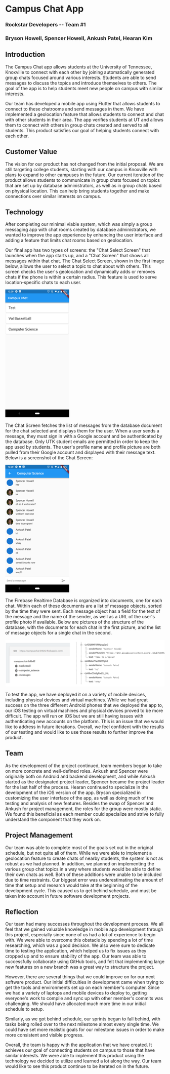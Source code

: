 # Campus Chat App

### Rockstar Developers -- Team #1

### Bryson Howell, Spencer Howell, Ankush Patel, Hearan Kim

## Introduction
The Campus Chat app allows students at the University of Tennessee, Knoxville to connect with each other by joining automatically generated group chats focused around various interests. Students are able to send messages to discuss the topics and introduce themselves to others. The goal of the app is to help students meet new people on campus with similar interests.

Our team has developed a mobile app using Flutter that allows students to connect to these chatrooms and send messages in them. We have implemented a geolocation feature that allows students to connect and chat with other students in their area. The app verifies students at UT and allows them to connect with others in group chats created and served to all students. This product satisfies our goal of helping students connect with each other.

## Customer Value
The vision for our product has not changed from the initial proposal. We are still targeting college students, starting with our campus in Knoxville with plans to expand to other campuses in the future. Our current iteration of the product allows students to communicate in group chats focused on topics that are set up by database administrators, as well as in group chats based on physical location. This can help bring students together and make connections over similar interests on campus.

## Technology
After completing our minimal viable system, which was simply a group messaging app with chat rooms created by database administrators, we wanted to improve the app experience by enhancing the user interface and adding a feature that limits chat rooms based on geolocation.

Our final app has two types of screens: the "Chat Select Screen" that launches when the app starts up, and a "Chat Screen" that shows all messages within that chat. The Chat Select Screen, shown in the first image below, allows the user to select a topic to chat about with others. This screen checks the user's geolocation and dynamically adds or removes chats if the phone is within a certain radius. This feature is used to serve location-specific chats to each user.

<img src="https://github.com/CS340-19/CampusGroupChat/blob/master/Screenshot_20190423-122018.png" width="40%">

The Chat Screen fetches the list of messages from the database document for the chat selected and displays them for the user. When a user sends a message, they must sign in with a Google account and be authenticated by the database. Only UTK student emails are permitted in order to keep the app used by students. The user's profile name and profile picture are both pulled from their Google account and displayed with their message text. Below is a screenshot of the Chat Screen:

<img src="https://github.com/CS340-19/CampusGroupChat/blob/master/Screenshot_20190423-122033.png" width="40%">

The Firebase Realtime Database is organized into documents, one for each chat. Within each of these documents are a list of message objects, sorted by the time they were sent. Each message object has a field for the text of the message and the name of the sender, as well as a URL of the user's profile photo if available. Below are pictures of the structure of the database, with the documents for each chat in the first picture, and the list of message objects for a single chat in the second.

<img src="https://github.com/CS340-19/CampusGroupChat/blob/master/BackendScreenshot.png">

To test the app, we have deployed it on a variety of mobile devices, including physical devices and virtual machines. While we had great success on the three different Android phones that we deployed the app to, our iOS testing on virtual machines and physical devices proved to be more difficult. The app will run on iOS but we are still having issues with authenticating new accounts on the platform. This is an issue that we would like to address in future iterations. Overall, we feel confident with the results of our testing and would like to use those results to further improve the product.

## Team
As the development of the project continued, team members began to take on more concrete and well-defined roles. Ankush and Spencer were originally both on Android and backend development, and while Ankush started as the designated project leader, Spencer became the project leader for the last half of the process. Hearan continued to specialize in the development of the iOS version of the app. Bryson specialized in customizing the user interface of the app, as well as doing much of the testing and analysis of new features. Besides the swap of Spencer and Ankush for project management, the roles for the group were mostly static. We found this beneficial as each member could specialize and strive to fully understand the component that they work on. 

## Project Management
Our team was able to complete most of the goals set out in the original schedule, but not quite all of them. While we were able to implement a geolocation feature to create chats of nearby students, the system is not as robust as we had planned. In addition, we planned on implementing the various group chat topics in a way where students would be able to define their own chats as well. Both of these additions were unable to be included due to time restraints. Our biggest error was underestimating the amount of time that setup and research would take at the beginning of the development cycle. This caused us to get behind schedule, and must be taken into account in future software development projects.

## Reflection
Our team had many successes throughout the development process. We all feel that we gained valuable knowledge in mobile app development through this project, especially since none of us had a lot of experience to begin with. We were able to overcome this obstacle by spending a lot of time researching, which was a good decision. We also were sure to dedicate time to testing the application, which helped us to fix issues as they cropped up and to ensure stability of the app. Our team was able to successfully collaborate using GitHub tools, and felt that implementing large new features on a new branch was a great way to structure the project.

However, there are several things that we could improve on for our next software product. Our initial difficulties in development came when trying to get the tools and environments set up on each member's computer. Since we had a variety of laptops and mobile devices to deploy to, getting everyone's work to compile and sync up with other member's commits was challenging. We should have allocated much more time in our initial schedule to setup.

Similarly, as we got behind schedule, our sprints began to fall behind, with tasks being rolled over to the next milestone almost every single time. We could have set more realistic goals for our milestone issues in order to make more consistent and visible progress.

Overall, the team is happy with the application that we have created. It achieves our goal of connecting students on campus to those that have similar interests. We were able to implement this product using the technology we decided to utilize and learned a lot along the way. Our team would like to see this product continue to be iterated on in the future.
